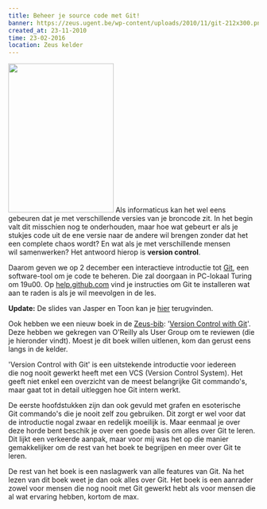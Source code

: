 ```yaml
---
title: Beheer je source code met Git!
banner: https://zeus.ugent.be/wp-content/uploads/2010/11/git-212x300.png
created_at: 23-11-2010
time: 23-02-2016
location: Zeus kelder
---
```


<a href="https://zeus.ugent.be/wp-content/uploads/2010/11/git.png"><img class="alignright size-medium wp-image-643" src="https://zeus.ugent.be/wp-content/uploads/2010/11/git-212x300.png" alt="" width="212" height="300" /></a> Als informaticus kan het wel eens gebeuren dat je met verschillende versies van je broncode zit. In het begin valt dit misschien nog te onderhouden, maar hoe wat gebeurt er als je stukjes code uit de ene versie naar de andere wil brengen zonder dat het een complete chaos wordt? En wat als je met verschillende mensen wil samenwerken? Het antwoord hierop is <strong>version control</strong>.

Daarom geven we op 2 december een interactieve introductie tot <a href="https://git-scm.com/">Git</a>, een software-tool om je code te beheren. Die zal doorgaan in PC-lokaal Turing om 19u00. Op <a href="https://help.github.com/git-installation-redirect">help.github.com</a> vind je instructies om Git te installeren wat aan te raden is als je wil meevolgen in de les.

<strong>Update:</strong> De slides van Jasper en Toon kan je <a href="https://jaspervdj.be/files/2010-zeus-git.pdf">hier</a> terugvinden.

Ook hebben we een nieuw boek in de <a href="https://zeus.ugent.be/kelder/bibliotheek/">Zeus-bib</a>: '<a href="https://oreilly.com/catalog/9780596520137">Version Control with Git</a>'. Deze hebben we gekregen van O'Reilly als User Group om te reviewen (die je hieronder vindt). Moest je dit boek willen uitlenen, kom dan gerust eens langs in de kelder.

<!--more-->
'Version Control with Git' is een uitstekende introductie voor iedereen die nog nooit gewerkt heeft met een VCS (Version Control System). Het geeft niet enkel een overzicht van de meest belangrijke Git commando's, maar gaat tot in detail uitleggen hoe Git intern werkt.

De eerste hoofdstukken zijn dan ook gevuld met grafen en esoterische Git commando's die je nooit zelf zou gebruiken. Dit zorgt er wel voor dat de introductie nogal zwaar en redelijk moeilijk is. Maar eenmaal je over deze horde bent beschik je over een goede basis om alles over Git te leren. Dit lijkt een verkeerde aanpak, maar voor mij was het op die manier gemakkelijker om de rest van het boek te begrijpen en meer over Git te leren.

De rest van het boek is een naslagwerk van alle features van Git. Na het lezen van dit boek weet je dan ook alles over Git. Het boek is een aanrader zowel voor mensen die nog nooit met Git gewerkt hebt als voor mensen die al wat ervaring hebben, kortom de max.